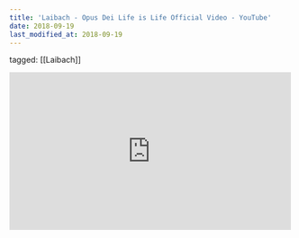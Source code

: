 ```yaml
---
title: 'Laibach - Opus Dei Life is Life Official Video - YouTube'
date: 2018-09-19
last_modified_at: 2018-09-19
---
```

tagged: [[Laibach]]
<iframe allow="accelerometer; autoplay; clipboard-write; encrypted-media; gyroscope; picture-in-picture" allowfullscreen="" frameborder="0" height="281" id="youtube_iframe" src="https://www.youtube.com/embed/LB9lObWclFQ?feature=oembed&amp;enablejsapi=1&amp;origin=https://safe.txmblr.com&amp;wmode=opaque" width="500"></iframe>